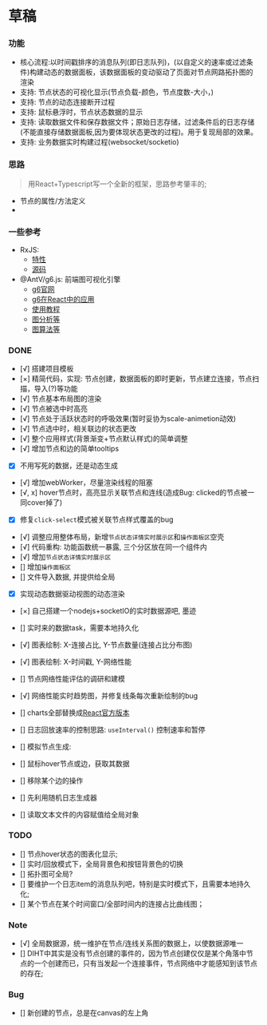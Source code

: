 # 草稿

### 功能
+ 核心流程:以时间戳排序的消息队列(即日志队列)，(以自定义的速率或过滤条件)构建动态的数据面板，该数据面板的变动驱动了页面对节点网路拓扑图的渲染
+ 支持: 节点状态的可视化显示(节点负载-颜色，节点度数-大小，)
+ 支持: 节点的动态连接断开过程
+ 支持: 鼠标悬浮时，节点状态数据的显示
+ 支持: 读取数据文件和保存数据文件；原始日志存储，过滤条件后的日志存储(不能直接存储数据面板,因为要体现状态更改的过程)。用于复现局部的效果。
+ 支持: 业务数据实时构建过程(websocket/socketio)

### 思路
> 用React+Typescript写一个全新的框架，思路参考肇丰的;
+ 节点的属性/方法定义
+ 

### 一些参考
+ RxJS: 
  + [特性](https://cn.rx.js.org/manual/overview.html)
  + [源码](https://github.com/ReactiveX/RxJS)
+ @AntV/g6.js: 前端图可视化引擎
  + [g6官网](https://g6.antv.vision/zh/)
  + [g6在React中的应用](https://github.com/baizn/g6-in-react)
  + [使用教程](https://www.yuque.com/antv/g6/intro)
  + [图分析等](https://www.yuque.com/antv/g6/fvuhbz#Zq6cA)
  + [图算法等](https://www.yuque.com/antv/g6/fvuhbz#jEYP4)

### DONE
+ [√] 搭建项目模板
+ [×] 精简代码，实现: 节点创建，数据面板的即时更新，节点建立连接，节点扫描，导入(?)等功能
+ [√] 节点基本布局图的渲染
+ [√] 节点被选中时高亮
+ [√] 节点处于活跃状态时的呼吸效果(暂时妥协为scale-animetion动效)
+ [√] 节点选中时，相关联边的状态更改
+ [√] 整个应用样式(背景渐变+节点默认样式)的简单调整
+ [√] 增加节点和边的简单tooltips
+ [x] 不用写死的数据，还是动态生成
+ [√] 增加webWorker，尽量渲染线程的阻塞
+ [√, x] hover节点时，高亮显示关联节点和连线(造成Bug: clicked的节点被一同cover掉了)
+ [x] 修复`click-select`模式被关联节点样式覆盖的bug
+ [√] 调整应用整体布局，新增`节点状态详情实时展示区`和`操作面板区`空壳
+ [√] 代码重构: 功能函数统一暴露, 三个分区放在同一个组件内
+ [√] 增加`节点状态详情实时展示区`
+ [] 增加`操作面板区`
+ [] 文件导入数据, 并提供给全局
+ [x] 实现动态数据驱动视图的动态渲染
+ [×] 自己搭建一个nodejs+socketIO的实时数据源吧, 墨迹
+ [] 实时来的数据task，需要本地持久化
+ [√] 图表绘制: X-连接占比, Y-节点数量(连接占比分布图)
+ [√] 图表绘制: X-时间戳, Y-网络性能
+ [] 节点网络性能评估的调研和建模
+ [√] 网络性能实时趋势图，并修复线条每次重新绘制的bug
+ [] charts全部替换成[React官方版本](https://charts.ant.design/)
+ [] 日志回放速率的控制思路: `useInterval()` 控制速率和暂停
+ [] 模拟节点生成: 
+ [] 鼠标hover节点或边，获取其数据
+ [] 移除某个边的操作

+ [] 先利用随机日志生成器
+ [] 读取文本文件的内容赋值给全局对象


### TODO
+ [] 节点hover状态的图表化显示;
+ [] 实时/回放模式下，全局背景色和按钮背景色的切换
+ [] 拓扑图可全局?
+ [] 要维护一个日志item的消息队列吧，特别是实时模式下，且需要本地持久化;
+ [] 某个节点在某个时间窗口/全部时间内的连接占比曲线图；

### Note
+ [√] 全局数据源，统一维护在节点/连线关系图的数据上，以使数据源唯一
+ [] DIHT中其实是没有节点创建的事件的，因为节点创建仅仅是某个角落中节点的一个创建而已，只有当发起一个连接事件，节点网络中才能感知到该节点的存在;

### Bug
+ [] 新创建的节点，总是在canvas的左上角